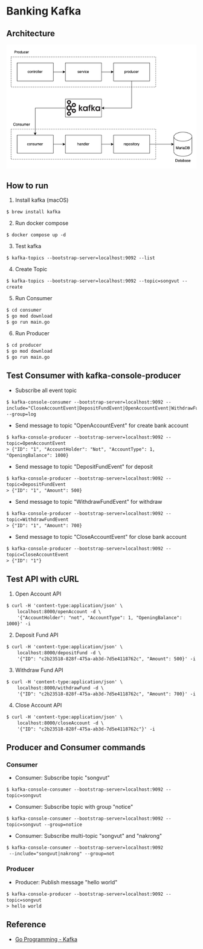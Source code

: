 # Banking Kafka

## Architecture

![architecture](./doc/architecture.png)

## How to run

1. Install kafka (macOS)
```
$ brew install kafka
```

2. Run docker compose
```
$ docker compose up -d
```

3. Test kafka
```
$ kafka-topics --bootstrap-server=localhost:9092 --list
```

4. Create Topic
```
$ kafka-topics --bootstrap-server=localhost:9092 --topic=songvut --create
```

5. Run Consumer 
```
$ cd consumer
$ go mod download
$ go run main.go
```

6. Run Producer
```
$ cd producer
$ go mod download
$ go run main.go
```

## Test Consumer with kafka-console-producer

- Subscribe all event topic
```
$ kafka-console-consumer --bootstrap-server=localhost:9092 --include="CloseAccountEvent|DepositFundEvent|OpenAccountEvent|WithdrawFundEvent" --group=log
```

- Send message to topic "OpenAccountEvent" for create bank account
```
$ kafka-console-producer --bootstrap-server=localhost:9092 --topic=OpenAccountEvent
> {"ID": "1", "AccountHolder": "Not", "AccountType": 1, "OpeningBalance": 1000}
```

- Send message to topic "DepositFundEvent" for deposit
```
$ kafka-console-producer --bootstrap-server=localhost:9092 --topic=DepositFundEvent
> {"ID": "1", "Amount": 500}
```

-  Send message to topic "WithdrawFundEvent" for withdraw
```
$ kafka-console-producer --bootstrap-server=localhost:9092 --topic=WithdrawFundEvent
> {"ID": "1", "Amount": 700}
```

- Send message to topic "CloseAccountEvent" for close bank account
```
$ kafka-console-producer --bootstrap-server=localhost:9092 --topic=CloseAccountEvent
> {"ID": "1"}
```

## Test API with cURL

1. Open Account API
``` curl
$ curl -H 'content-type:application/json' \
    localhost:8000/openAccount -d \
    '{"AccountHolder": "not", "AccountType": 1, "OpeningBalance": 1000}' -i
```

2. Deposit Fund API
``` curl
$ curl -H 'content-type:application/json' \
    localhost:8000/depositFund -d \
    '{"ID": "c2b23518-828f-475a-ab3d-7d5e4118762c", "Amount": 500}' -i
```

3. Withdraw Fund API
``` curl
$ curl -H 'content-type:application/json' \
    localhost:8000/withdrawFund -d \
    '{"ID": "c2b23518-828f-475a-ab3d-7d5e4118762c", "Amount": 700}' -i
```

4. Close Account API
``` curl
$ curl -H 'content-type:application/json' \
    localhost:8000/closeAccount -d \
    '{"ID": "c2b23518-828f-475a-ab3d-7d5e4118762c"}' -i
```

## Producer and Consumer commands

### Consumer

- Consumer: Subscribe topic "songvut"
```
$ kafka-console-consumer --bootstrap-server=localhost:9092 --topic=songvut
```

- Consumer: Subscribe topic with group "notice"
```
$ kafka-console-consumer --bootstrap-server=localhost:9092 --topic=songvut --group=notice
```

- Consumer: Subscribe multi-topic "songvut" and "nakrong"
```
$ kafka-console-consumer --bootstrap-server=localhost:9092
 --include="songvut|nakrong" --group=not
```

### Producer

- Producer: Publish message "hello world"
```
$ kafka-console-producer --bootstrap-server=localhost:9092 --topic=songvut
> hello world
```

## Reference
- [Go Programming - Kafka](https://www.youtube.com/watch?v=RjtIdUOpH04&list=PLyZTXfAT27ib7T9Eg3qhvDE5rgvjQk4OL&index=2)